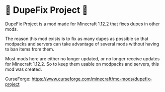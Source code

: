 # 💎 DupeFix Project 💎 

DupeFix Project is a mod made for Minecraft 1.12.2 that fixes dupes in other mods.

The reason this mod exists is to fix as many dupes as possible so that modpacks and servers can take advantage of several mods without having to ban items from them.

Most mods here are either no longer updated, or no longer receive updates for Minecraft 1.12.2. So to keep them usable on modpacks and servers, this mod was created.

CurseForge: https://www.curseforge.com/minecraft/mc-mods/dupefix-project
